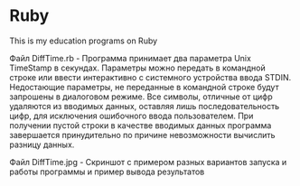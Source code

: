 # Ruby
This is my education programs on Ruby

Файл DiffTime.rb - Программа принимает два параметра Unix TimeStamp в секундах.
Параметры можно передать в командной строке или ввести интерактивно
с системного устройства ввода STDIN.
Недостающие параметры, не переданные в командной строке будут запрошены в диалоговом режиме.
Все символы, отличные от цифр удаляются из вводимых данных, оставляя лишь последовательность цифр,
для исключения ошибочного ввода пользователем.
При получении пустой строки в качестве вводимых данных программа завершается принудительно по причине
невозможности вычислить разницу данных.

Файл DiffTime.jpg - Скриншот с примером разных вариантов запуска и работы программы и пример вывода 
результатов
